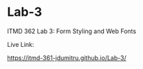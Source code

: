 # Lab-3
ITMD 362 Lab 3: Form Styling and Web Fonts

Live Link:

https://itmd-361-jdumitru.github.io/Lab-3/
